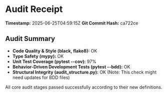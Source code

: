 # Audit Receipt

**Timestamp:** 2025-06-25T04:59:15Z
**Git Commit Hash:** ca722ce

## Audit Summary

- **Code Quality & Style (black, flake8):** OK
- **Type Safety (mypy):** OK
- **Unit Test Coverage (pytest --cov):** 97%
- **Behavior-Driven Development Tests (pytest --bdd):** OK
- **Structural Integrity (audit_structure.py):** OK (Note: This check might need updates for BDD files)

All core audit stages passed successfully according to their new definitions.
